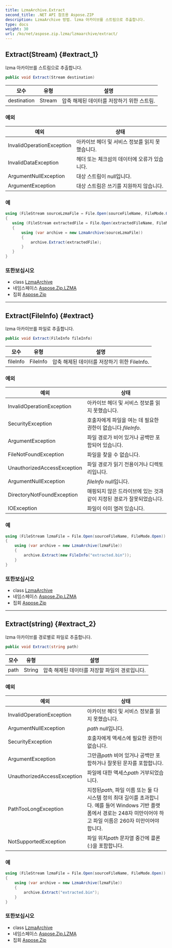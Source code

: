 ```yaml
---
title: LzmaArchive.Extract
second_title: .NET API 참조용 Aspose.ZIP
description: LzmaArchive 방법. lzma 아카이브를 스트림으로 추출합니다.
type: docs
weight: 30
url: /ko/net/aspose.zip.lzma/lzmaarchive/extract/
---
```

## Extract(Stream) {#extract_1}

lzma 아카이브를 스트림으로 추출합니다.

```csharp
public void Extract(Stream destination)
```

| 모수 | 유형 | 설명 |
| --- | --- | --- |
| destination | Stream | 압축 해제된 데이터를 저장하기 위한 스트림. |

### 예외

| 예외 | 상태 |
| --- | --- |
| InvalidOperationException | 아카이브 헤더 및 서비스 정보를 읽지 못했습니다. |
| InvalidDataException | 헤더 또는 체크섬의 데이터에 오류가 있습니다. |
| ArgumentNullException | 대상 스트림이 null입니다. |
| ArgumentException | 대상 스트림은 쓰기를 지원하지 않습니다. |

### 예

```csharp
using (FileStream sourceLzmaFile = File.Open(sourceFileName, FileMode.Open))
{
   using (FileStream extractedFile = File.Open(extractedFileName, FileMode.Create))
   {
       using (var archive = new LzmaArchive(sourceLzmaFile))
       {
           archive.Extract(extractedFile);
       }
   }
}
```

### 또한보십시오

* class [LzmaArchive](../)
* 네임스페이스 [Aspose.Zip.LZMA](../../lzmaarchive/)
* 집회 [Aspose.Zip](../../../)

---

## Extract(FileInfo) {#extract}

lzma 아카이브를 파일로 추출합니다.

```csharp
public void Extract(FileInfo fileInfo)
```

| 모수 | 유형 | 설명 |
| --- | --- | --- |
| fileInfo | FileInfo | 압축 해제된 데이터를 저장하기 위한 FileInfo. |

### 예외

| 예외 | 상태 |
| --- | --- |
| InvalidOperationException | 아카이브 헤더 및 서비스 정보를 읽지 못했습니다. |
| SecurityException | 호출자에게 파일을 여는 데 필요한 권한이 없습니다.*fileInfo*. |
| ArgumentException | 파일 경로가 비어 있거나 공백만 포함되어 있습니다. |
| FileNotFoundException | 파일을 찾을 수 없습니다. |
| UnauthorizedAccessException | 파일 경로가 읽기 전용이거나 디렉토리입니다. |
| ArgumentNullException | *fileInfo* null입니다. |
| DirectoryNotFoundException | 매핑되지 않은 드라이브에 있는 것과 같이 지정된 경로가 잘못되었습니다. |
| IOException | 파일이 이미 열려 있습니다. |

### 예

```csharp
using (FileStream lzmaFile = File.Open(sourceFileName, FileMode.Open))
{
    using (var archive = new LzmaArchive(lzmaFile))
    {
        archive.Extract(new FileInfo("extracted.bin"));
    }
}
```

### 또한보십시오

* class [LzmaArchive](../)
* 네임스페이스 [Aspose.Zip.LZMA](../../lzmaarchive/)
* 집회 [Aspose.Zip](../../../)

---

## Extract(string) {#extract_2}

lzma 아카이브를 경로별로 파일로 추출합니다.

```csharp
public void Extract(string path)
```

| 모수 | 유형 | 설명 |
| --- | --- | --- |
| path | String | 압축 해제된 데이터를 저장할 파일의 경로입니다. |

### 예외

| 예외 | 상태 |
| --- | --- |
| InvalidOperationException | 아카이브 헤더 및 서비스 정보를 읽지 못했습니다. |
| ArgumentNullException | *path* null입니다. |
| SecurityException | 호출자에게 액세스에 필요한 권한이 없습니다. |
| ArgumentException | 그만큼*path* 비어 있거나 공백만 포함하거나 잘못된 문자를 포함합니다. |
| UnauthorizedAccessException | 파일에 대한 액세스*path* 거부되었습니다. |
| PathTooLongException | 지정된*path*, 파일 이름 또는 둘 다 시스템 정의 최대 길이를 초과합니다. 예를 들어 Windows 기반 플랫폼에서 경로는 248자 미만이어야 하고 파일 이름은 260자 미만이어야 합니다. |
| NotSupportedException | 파일 위치*path* 문자열 중간에 콜론(:)을 포함합니다. |

### 예

```csharp
using (FileStream lzmaFile = File.Open(sourceFileName, FileMode.Open))
{
    using (var archive = new LzmaArchive(lzmaFile))
    {
        archive.Extract("extracted.bin");
    }
}
```

### 또한보십시오

* class [LzmaArchive](../)
* 네임스페이스 [Aspose.Zip.LZMA](../../lzmaarchive/)
* 집회 [Aspose.Zip](../../../)



